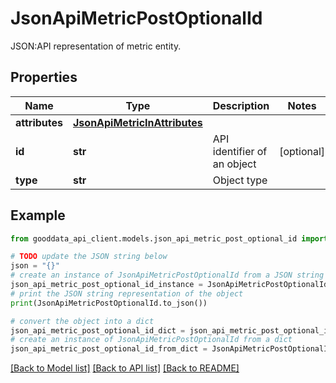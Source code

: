 # JsonApiMetricPostOptionalId

JSON:API representation of metric entity.

## Properties

Name | Type | Description | Notes
------------ | ------------- | ------------- | -------------
**attributes** | [**JsonApiMetricInAttributes**](JsonApiMetricInAttributes.md) |  | 
**id** | **str** | API identifier of an object | [optional] 
**type** | **str** | Object type | 

## Example

```python
from gooddata_api_client.models.json_api_metric_post_optional_id import JsonApiMetricPostOptionalId

# TODO update the JSON string below
json = "{}"
# create an instance of JsonApiMetricPostOptionalId from a JSON string
json_api_metric_post_optional_id_instance = JsonApiMetricPostOptionalId.from_json(json)
# print the JSON string representation of the object
print(JsonApiMetricPostOptionalId.to_json())

# convert the object into a dict
json_api_metric_post_optional_id_dict = json_api_metric_post_optional_id_instance.to_dict()
# create an instance of JsonApiMetricPostOptionalId from a dict
json_api_metric_post_optional_id_from_dict = JsonApiMetricPostOptionalId.from_dict(json_api_metric_post_optional_id_dict)
```
[[Back to Model list]](../README.md#documentation-for-models) [[Back to API list]](../README.md#documentation-for-api-endpoints) [[Back to README]](../README.md)


